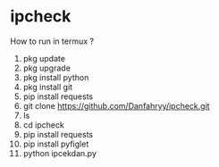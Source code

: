 # ipcheck
How to run in termux ?
1. pkg update
2. pkg upgrade
3. pkg install python
4. pkg install git
5. pip install requests
6. git clone https://github.com/Danfahryy/ipcheck.git
7. ls
8. cd ipcheck
9. pip install requests
10. pip install pyfiglet
11. python ipcekdan.py



